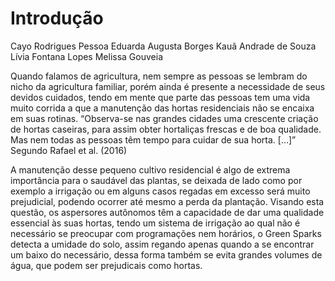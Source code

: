 # Introdução 
Cayo Rodrigues Pessoa
Eduarda Augusta Borges
Kauã Andrade de Souza
Lívia Fontana Lopes
Melissa Gouveia

 Quando falamos de agricultura, nem sempre as pessoas se lembram do nicho da agricultura familiar, porém ainda é presente a necessidade de seus devidos cuidados, 
 tendo em mente que parte das pessoas tem uma vida muito corrida a que a manutenção das hortas residenciais não se encaixa em suas rotinas. “Observa-se nas grandes
 cidades uma crescente criação de hortas caseiras, para assim obter hortaliças frescas e de boa qualidade. Mas nem todas as pessoas têm tempo para cuidar de sua horta.
 [...]” Segundo Rafael et al. (2016)

 A manutenção desse pequeno cultivo residencial é algo de extrema importância para o saudável das plantas, se deixada de lado como por exemplo a irrigação ou em 
 alguns casos regadas em excesso será muito prejudicial, podendo ocorrer até mesmo a perda da plantação. Visando esta questão, os aspersores autônomos têm a capacidade
 de dar uma qualidade essencial às suas hortas, tendo um sistema de irrigação ao qual não é necessário se preocupar com programações nem horários, o Green Sparks detecta 
 a umidade do solo, assim regando 
 apenas quando a se encontrar um baixo do necessário, dessa forma também se evita grandes volumes de água, que podem ser prejudicais como hortas.
 
